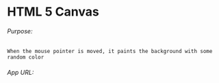 # HTML 5 Canvas

###### Purpose:
    When the mouse pointer is moved, it paints the background with some random color

###### App URL:
    
